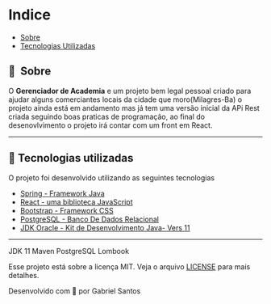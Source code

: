 

# Indice

* [Sobre](#-sobre)
* [Tecnologias Utilizadas](#-tecnologias-utilizadas)
<!--* [Como baixar o projeto](#-Como-baixar-e-usar-o-projeto)-->

## 🔖&nbsp; Sobre

O **Gerenciador de Academia** e um projeto bem legal pessoal criado para ajudar alguns comerciantes locais da cidade que moro(Milagres-Ba) o projeto ainda está em andamento mas já tem uma versão inicial da APi Rest criada seguindo boas praticas de programação, ao final do desenovlvimento o projeto irá contar com um front em React.

---

## 🚀 Tecnologias utilizadas

O projeto foi desenvolvido utilizando as seguintes tecnologias

* [Spring - Framework Java](https://docs.spring.io/spring-framework/docs/current/reference/html/)
* [React - uma biblioteca JavaScript](https://reactjs.org/docs/getting-started.html)
* [Bootstrap - Framework CSS](https://getbootstrap.com/)
* [PostgreSQL - Banco De Dados Relacional](https://www.postgresql.org/)
* [JDK Oracle - Kit de Desenvolvimento Java- Vers 11](https://www.oracle.com/br/java/technologies/javase-downloads.html)

---

<!--* 🗂 Como baixar e usar o projeto*-->

<!--### 📋 Pré-requisitos-->
JDK 11
Maven
PostgreSQL
Lombook


<!--### 🔧 Licença-->

Esse projeto está sobre a licença MIT. Veja o arquivo [LICENSE](LICENSE.md) para mais detalhes.

Desenvolvido com 💜 por Gabriel Santos
